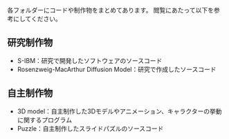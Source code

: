 各フォルダーにコードや制作物をまとめてあります。
閲覧にあたって以下を参考にしてください。

## 研究制作物
- S-IBM：研究で開発したソフトウェアのソースコード
- Rosenzweig-MacArthur Diffusion Model：研究で作成したソースコード



## 自主制作物
- 3D model：自主制作した3Dモデルやアニメーション、キャラクターの挙動に関するプログラム
- Puzzle：自主制作したスライドパズルのソースコード
